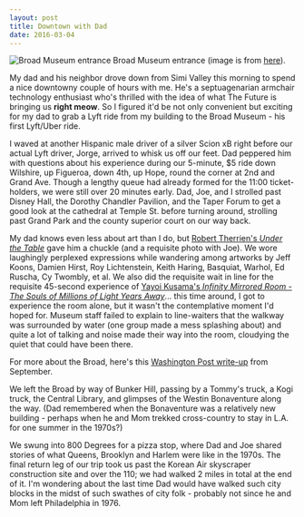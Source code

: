 ```yaml
---
layout: post
title: Downtown with Dad
date: 2016-03-04
---
```


![Broad Museum entrance]({{site.github.url}}/images/2016-03/diller-scofidio-renfro-broad.jpg)
<span class="caption">Broad Museum entrance (image is from <a href="http://afasiaarchzine.com/2015/08/diller-scofidiorenfro">here</a>).</span>

My dad and his neighbor drove down from Simi Valley this morning to spend a nice downtowny couple of hours with me. He's a septuagenarian armchair technology enthusiast who's thrilled with the idea of what The Future is bringing us **right meow**. So I figured it'd be not only convenient but exciting for my dad to grab a Lyft ride from my building to the Broad Museum - his first Lyft/Uber ride.

I waved at another Hispanic male driver of a silver Scion xB right before our actual Lyft driver, Jorge, arrived to whisk us off our feet. Dad peppered him with questions about his experience during our 5-minute, $5 ride down Wilshire, up Figueroa, down 4th, up Hope, round the corner at 2nd and Grand Ave. Though a lengthy queue had already formed for the 11:00 ticket-holders, we were still over 20 minutes early. Dad, Joe, and I strolled past Disney Hall, the Dorothy Chandler Pavilion, and the Taper Forum to get a good look at the cathedral at Temple St. before turning around, strolling past Grand Park and the county superior court on our way back.

My dad knows even less about art than I do, but [Robert Therrien's *Under the Table*](http://www.thebroad.org/art/robert-therrien/under-table) gave him a chuckle (and a requisite photo with Joe). We wore laughingly perplexed expressions while wandering among artworks by Jeff Koons, Damien Hirst, Roy Lichtenstein, Keith Haring, Basquiat, Warhol, Ed Ruscha, Cy Twombly, et al. We also did the requisite wait in line for the requisite 45-second experience of [Yayoi Kusama's *Infinity Mirrored Room - The Souls of Millions of Light Years Away*](http://www.thebroad.org/art/yayoi-kusama/infinity-mirrored-room-souls-millions-light-years-away)... this time around, I got to experience the room alone, but it wasn't the contemplative moment I'd hoped for. Museum staff failed to explain to line-waiters that the walkway was surrounded by water (one group made a mess splashing about) and quite a lot of talking and noise made their way into the room, cloudying the quiet that could have been there.

For more about the Broad, here's this [Washington Post write-up](https://www.washingtonpost.com/entertainment/museums/the-problem-with-the-broad-is-the-collection-itself/2015/09/13/05503400-5a4e-11e5-b38e-06883aacba64_story.html) from September.

We left the Broad by way of Bunker Hill, passing by a Tommy's truck, a Kogi truck, the Central Library, and glimpses of the Westin Bonaventure along the way. (Dad remembered when the Bonaventure was a relatively new building - perhaps when he and Mom trekked cross-country to stay in L.A. for one summer in the 1970s?)

We swung into 800 Degrees for a pizza stop, where Dad and Joe shared stories of what Queens, Brooklyn and Harlem were like in the 1970s. The final return leg of our trip took us past the Korean Air skyscraper construction site and over the 110; we had walked 2 miles in total at the end of it. I'm wondering about the last time Dad would have walked such city blocks in the midst of such swathes of city folk - probably not since he and Mom left Philadelphia in 1976.